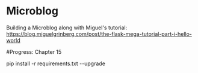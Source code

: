 # Microblog
Building a Microblog along with Miguel's tutorial: https://blog.miguelgrinberg.com/post/the-flask-mega-tutorial-part-i-hello-world

#Progress:
Chapter 15

pip install -r requirements.txt --upgrade
